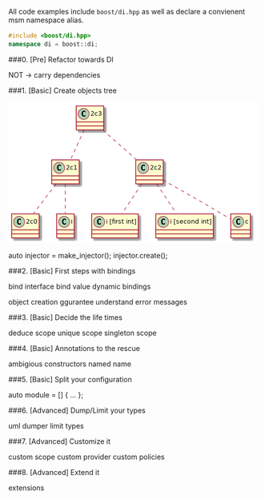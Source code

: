 All code examples include `boost/di.hpp` as well as declare a convienent msm namespace alias.

```cpp
#include <boost/di.hpp>
namespace di = boost::di;
```

###0. [Pre] Refactor towards DI

NOT -> carry dependencies

###1. [Basic] Create objects tree

[![Design](images/uml_dumper.png)](images/uml_dumper.png)

auto injector = make_injector();
injector.create<tree>();

###2. [Basic] First steps with bindings

bind interface
bind value
dynamic bindings

object creation ggurantee
understand error messages

###3. [Basic] Decide the life times

deduce scope
unique scope
singleton scope

###4. [Basic] Annotations to the rescue

ambigious constructors
named name

###5. [Basic] Split your configuration

auto module = [] { ... };

###6. [Advanced] Dump/Limit your types

uml dumper
limit types

###7. [Advanced] Customize it

custom scope
custom provider
custom policies

###8. [Advanced] Extend it

extensions

